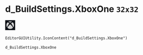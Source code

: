 # d_BuildSettings.XboxOne `32x32`
<img src="/img/d_BuildSettings.XboxOne.png" width=32 height=32>

``` CSharp
EditorGUIUtility.IconContent("d_BuildSettings.XboxOne")
```
```
d_BuildSettings.XboxOne
```
